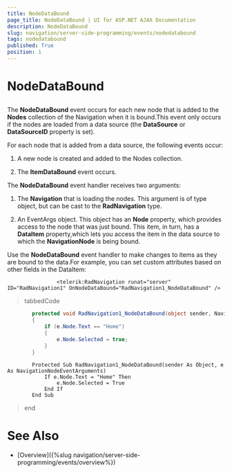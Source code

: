 ```yaml
---
title: NodeDataBound
page_title: NodeDataBound | UI for ASP.NET AJAX Documentation
description: NodeDataBound
slug: navigation/server-side-programming/events/nodedatabound
tags: nodedatabound
published: True
position: 1
---
```


# NodeDataBound



## 

The __NodeDataBound__ event occurs for each new node that is added to the __Nodes__ collection of the Navigation when it is bound.This event only occurs if the nodes are loaded from a data source (the __DataSource__ or __DataSourceID__ property is set).

For each node that is added from a data source, the following events occur:

1. A new node is created and added to the Nodes collection.

1. The __ItemDataBound__ event occurs.

The __NodeDataBound__ event handler receives two arguments:

1. The __Navigation__ that is loading the nodes. This argument is of type object, but can be cast to the __RadNavigation__ type.

1. An EventArgs object. This object has an __Node__ property, which provides access to the node that was just bound. This item, in turn, has a __DataItem__ property,which lets you access the item in the data source to which the __NavigationNode__ is being bound.

Use the __NodeDataBound__ event handler to make changes to items as they are bound to the data.For example, you can set custom attributes based on other fields in the DataItem:

````ASPNET
	            <telerik:RadNavigation runat="server" ID="RadNavigation1" OnNodeDataBound="RadNavigation1_NodeDataBound" />
````



>tabbedCode

````C#
	    protected void RadNavigation1_NodeDataBound(object sender, NavigationNodeEventArguments e)
	    {
	        if (e.Node.Text == "Home")
	        {
	            e.Node.Selected = true;
	        }
	    }
````
````VB.NET
	    Protected Sub RadNavigation1_NodeDataBound(sender As Object, e As NavigationNodeEventArguments)
	        If e.Node.Text = "Home" Then
	            e.Node.Selected = True
	        End If
	    End Sub
````
>end

# See Also

 * [Overview]({%slug navigation/server-side-programming/events/overview%})
